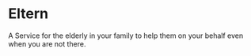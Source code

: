# Eltern
A Service for the elderly in your family to help them on your behalf even when you are not there.
